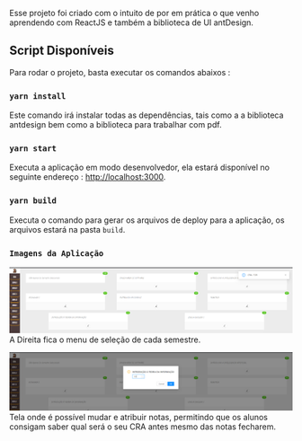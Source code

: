 Esse projeto foi criado com o intuito de por em prática o que venho aprendendo com ReactJS e também a biblioteca de UI antDesign.

## Script Disponíveis

Para rodar o projeto, basta executar os comandos abaixos :

### `yarn install`

Este comando irá instalar todas as dependências, tais como a a biblioteca antdesign bem como a biblioteca para trabalhar com pdf.

### `yarn start`

Executa a aplicação em modo desenvolvedor, ela estará disponível no seguinte endereço : [http://localhost:3000](http://localhost:3000).

### `yarn build`

Executa o comando para gerar os arquivos de deploy para a aplicação, os arquivos estará na pasta `build`.

### `Imagens da Aplicação`

![Tela de Notas](https://github.com/LuizFrra/cra/blob/master/public/main_screen.png)
A Direita fica o menu de seleção de cada semestre.

![Tela para mudança de notas](https://github.com/LuizFrra/cra/blob/master/public/change_score.png)
Tela onde é possível mudar e atribuir notas, permitindo que os alunos consigam saber qual será o seu CRA antes mesmo das notas fecharem.
